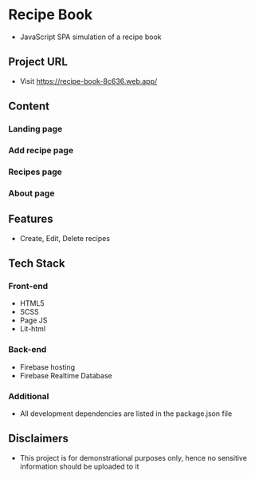 # Recipe Book
- JavaScript SPA simulation of a recipe book

## Project URL
- Visit https://recipe-book-8c636.web.app/

## Content

### Landing page
### Add recipe page
### Recipes page
### About page

## Features
- Create, Edit, Delete recipes

## Tech Stack
### Front-end
- HTML5
- SCSS
- Page JS
- Lit-html

### Back-end
- Firebase hosting
- Firebase Realtime Database

### Additional
- All development dependencies are listed in the package.json file

## Disclaimers
- This project is for demonstrational purposes only, hence no sensitive information should be uploaded to it
